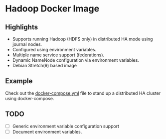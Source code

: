 # Hadoop Docker Image

## Highlights

- Supports running Hadoop (HDFS only) in distributed HA mode using journal nodes.
- Configured using environment variables.
- Multiple name service support (federations).
- Dynamic NameNode configuration via environment variables.
- Debian Stretch(9) based image

## Example

Check out the [docker-compose.yml](docker-compose.yml) file to stand up a distributed HA cluster
using docker-compose.

## TODO

- [ ] Generic environment variable configuration support
- [ ] Document environment variables.
